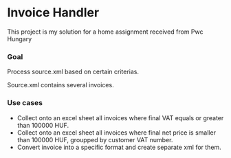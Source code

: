 <h1>Invoice Handler</h1>
<p>This project is my solution for a home assignment received from Pwc Hungary</p>
<h3>Goal</h3>
<p>Process source.xml based on certain criterias.</p>
<p>Source.xml contains several invoices.</p>
<h3>Use cases</h3>
<ul>
  <li>Collect onto an excel sheet all invoices where final VAT equals or greater than 100000 HUF.</li>
  <li>Collect onto an excel sheet all invoices where final net price is smaller than 100000 HUF, groupped by customer VAT number.</li>
  <li>Convert invoice into a specific format and create separate xml for them.</li>
</ul>
